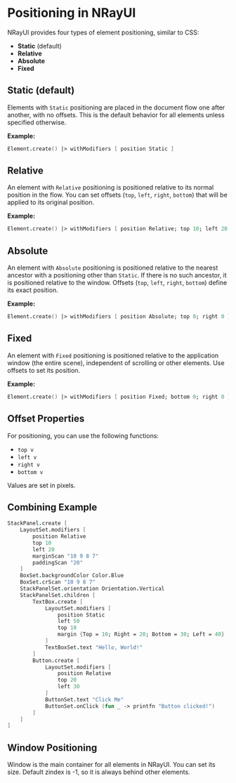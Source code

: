 ﻿# Positioning in NRayUI

NRayUI provides four types of element positioning, similar to CSS:

- **Static** (default)
- **Relative**
- **Absolute**
- **Fixed**

## Static (default)

Elements with `Static` positioning are placed in the document flow one after another, with no offsets. This is the default behavior for all elements unless specified otherwise.

**Example:**
```fsharp
Element.create() |> withModifiers [ position Static ]
```

## Relative

An element with `Relative` positioning is positioned relative to its normal position in the flow. You can set offsets (`top`, `left`, `right`, `bottom`) that will be applied to its original position.

**Example:**
```fsharp
Element.create() |> withModifiers [ position Relative; top 10; left 20 ]
```

## Absolute

An element with `Absolute` positioning is positioned relative to the nearest ancestor with a positioning other than `Static`. If there is no such ancestor, it is positioned relative to the window. Offsets (`top`, `left`, `right`, `bottom`) define its exact position.

**Example:**
```fsharp
Element.create() |> withModifiers [ position Absolute; top 0; right 0 ]
```

## Fixed

An element with `Fixed` positioning is positioned relative to the application window (the entire scene), independent of scrolling or other elements. Use offsets to set its position.

**Example:**
```fsharp
Element.create() |> withModifiers [ position Fixed; bottom 0; right 0 ]
```

## Offset Properties

For positioning, you can use the following functions:
- `top v`
- `left v`
- `right v`
- `bottom v`

Values are set in pixels.

## Combining Example

```fsharp
StackPanel.create [
    LayoutSet.modifiers [
        position Relative
        top 10
        left 20
        marginScan "10 9 8 7"
        paddingScan "20"
    ]
    BoxSet.backgroundColor Color.Blue
    BoxSet.crScan "10 9 8 7"
    StackPanelSet.orientation Orientation.Vertical
    StackPanelSet.children [
        TextBox.create [ 
            LayoutSet.modifiers [ 
                position Static
                left 50
                top 10 
                margin {Top = 10; Right = 20; Bottom = 30; Left = 40} 
            ]
            TextBoxSet.text "Hello, World!" 
        ]
        Button.create [
            LayoutSet.modifiers [ 
                position Relative
                top 20
                left 30 
            ]
            ButtonSet.text "Click Me"
            ButtonSet.onClick (fun _ -> printfn "Button clicked!")
        ]
    ]
]
```

## Window Positioning

Window is the main container for all elements in NRayUI. You can set its size. Default zindex is -1, so it is always behind other elements.